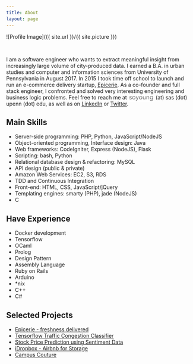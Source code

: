```yaml
---
title: About
layout: page
---
```

![Profile Image]({{ site.url }}/{{ site.picture }})

<p style="padding-top:30px;">I am a software engineer who wants to extract meaningful insight from increasingly large volume of city-produced data. I earned a B.A. in urban studies and computer and information sciences from University of Pennsylvania in August 2017. In 2015 I took time off school to launch and run an e-commerce delivery startup, <a href="http://www.epicerie.kr">Epicerie</a>. As a co-founder and full stack engineer, I confronted and solved very interesting engineering and business logic problems. Feel free to reach me at <img style="height:20px; width:auto; display: inline-block; margin-bottom: -7px;" src="/assets/images/yosoy.png"/> (at) sas (dot) upenn (dot) edu, as well as on <a href="linkedin.com/soyoungpark05">LinkedIn</a> or <a href="twitter.com/soyoung_park">Twitter</a>. </p>

<h2>Main Skills</h2>

<ul class="skill-list">
	<li>Server-side programming: PHP, Python, JavaScript/NodeJS</li>
	<li>Object-oriented programming, Interface design: Java</li>
	<li>Web frameworks: CodeIgniter, Express (NodeJS), Flask</li>
	<li>Scripting: bash, Python</li>
	<li>Relational database design &amp; refactoring: MySQL</li>
	<li>API design (public &amp; private)</li>
	<li>Amazon Web Services: EC2, S3, RDS</li>
	<li>TDD and Continuous Integration</li>
	<li>Front-end: HTML, CSS, JavaScript/jQuery</li>
	<li>Templating engines: smarty (PHP), jade (NodeJS)</li>
	<li>C</li>
</ul>

<h2>Have Experience</h2>

<ul class="skill-list">
	<li>Docker development</li>
	<li>Tensorflow</li>
	<li>OCaml</li>
	<li>Prolog</li>
	<li>Design Pattern</li>
	<li>Assembly Language</li>
	<li>Ruby on Rails</li>
	<li>Arduino</li>
	<li>*nix</li>
	<li>C++</li>
	<li>C#</li>
</ul>

<h2>Selected Projects</h2>

<ul>
	<li><a href="http://epicerie.kr">Epicerie - freshness delivered</a></li>
	<li><a href="../tensorflow-traffic-congestion">Tensorflow Traffic Congestion Classifier</a></li>
	<li><a href="https://devpost.com/software/hackmit-stock-price-prediction">Stock Price Prediction using Sentiment Data</a></li>
	<li><a href="https://devpost.com/software/idropbox-048ri5">iDropbox - Airbnb for Storage</a></li>
	<li><a href="https://devpost.com/software/campus-couture">Campus Couture</a></li>
</ul>
